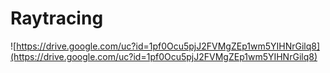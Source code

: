 # Raytracing

![https://drive.google.com/uc?id=1pf0Ocu5pjJ2FVMgZEp1wm5YIHNrGilq8](https://drive.google.com/uc?id=1pf0Ocu5pjJ2FVMgZEp1wm5YIHNrGilq8)
